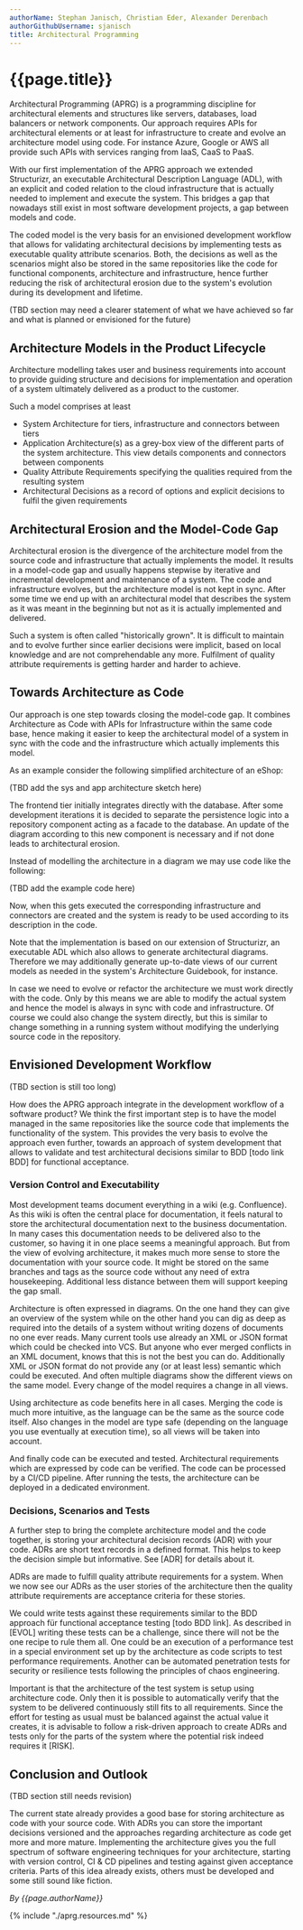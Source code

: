 ```yaml
---
authorName: Stephan Janisch, Christian Eder, Alexander Derenbach
authorGithubUsername: sjanisch
title: Architectural Programming
---
```

# {{page.title}}


Architectural Programming (APRG) is a programming discipline for architectural elements and structures like servers, databases, load balancers or network components. Our approach requires APIs for architectural elements or at least for infrastructure to create and evolve an architecture model using code. For instance Azure, Google or AWS all provide such APIs with services ranging from IaaS, CaaS to PaaS.

With our first implementation of the APRG approach we extended Structurizr, an executable Architectural Description Language (ADL), with an explicit and coded relation to the cloud infrastructure that is actually needed to implement and execute the system. This bridges a gap that nowadays still exist in most software development projects, a gap between models and code.

The coded model is the very basis for an envisioned development workflow that allows for validating architectural decisions by implementing tests as executable quality attribute scenarios. Both, the decisions as well as the scenarios might also be stored in the same repositories like the code for functional components, architecture and infrastructure, hence further reducing the risk of architectural erosion due to the system's evolution during its development and lifetime.

(TBD section may need a clearer statement of what we have achieved so far and what is planned or envisioned for the future)

## Architecture Models in the Product Lifecycle
Architecture modelling takes user and business requirements into account to provide guiding structure and decisions for implementation and operation of a system ultimately delivered as a product to the customer.

Such a model comprises at least

- System Architecture for tiers, infrastructure and connectors between tiers
- Application Architecture(s) as a grey-box view of the different parts of the system architecture. This view details components and connectors between components 
- Quality Attribute Requirements specifying the qualities required from the resulting system
- Architectural Decisions as a record of options and explicit decisions to fulfil the given requirements


## Architectural Erosion and the Model-Code Gap
Architectural erosion is the divergence of the architecture model from the source code and infrastructure that actually implements the model. It results in a model-code gap and usually happens stepwise by iterative and incremental development and maintenance of a system. The code and infrastructure evolves, but the architecture model is not kept in sync. After some time we end up with an architectural model that describes the system as it was meant in the beginning but not as it is actually implemented and delivered. 

Such a system is often called "historically grown". It is difficult to maintain and to evolve further since earlier decisions were implicit, based on local knowledge and are not comprehendable any more. Fulfilment of quality attribute requirements is getting harder and harder to achieve.

## Towards Architecture as Code 
Our approach is one step towards closing the model-code gap. It combines Architecture as Code with APIs for Infrastructure within the same code base, hence making it easier to keep the architectural model of a system in sync with the code and the infrastructure which actually implements this model. 

As an example consider the following simplified architecture of an eShop:

(TBD add the sys and app architecture sketch here)
	
The frontend tier initially integrates directly with the database. After some development iterations it is decided to separate the persistence logic into a repository component acting as a facade to the database. An update of the diagram according to this new component is necessary and if not done leads to architectural erosion. 

Instead of modelling the architecture in a diagram we may use code like the following:

(TBD add the example code here)
	
Now, when this gets executed the corresponding infrastructure and connectors are created and the system is ready to be used according to its description in the code.

Note that the implementation is based on our extension of Structurizr, an executable ADL which also allows to generate architectural diagrams. Therefore we may additionally generate up-to-date views of our current models as needed in the system's Architecture Guidebook, for instance.

In case we need to evolve or refactor the architecture we must work directly with the code. Only by this means we are able to modify the actual system and hence the model is always in sync with code and infrastructure. Of course we could also change the system directly, but this is similar to change something in a running system without modifying the underlying source code in the repository. 

## Envisioned Development Workflow

(TBD section is still too long) 

How does the APRG approach integrate in the development workflow of a software product? We think the first important step is to have the model managed in the same repositories like the source code that implements the functionality of the system. This provides the very basis to evolve the approach even further, towards an approach of system development that allows to validate and test architectural decisions similar to BDD [todo link BDD] for functional acceptance.

### Version Control and Executability

Most development teams document everything in a wiki (e.g. Confluence). As this wiki is often the central place for documentation, it feels natural to store the architectural documentation next to the business documentation. In many cases this documentation needs to be delivered also to the customer, so having it in one place seems a meaningful approach. But from the view of evolving architecture, it makes much more sense to store the documentation with your source code. It might be stored on the same branches and tags as the source code without any need of extra housekeeping. Additional less distance between them will support keeping the gap small.

Architecture is often expressed in diagrams. On the one hand they can give an overview of the system while on the other hand you can dig as deep as required into the details of a system without writing dozens of documents no one ever reads. Many current tools use already an XML or JSON format which could be checked into VCS. But anyone who ever merged conflicts in an XML document, knows that this is not the best you can do. Additionally XML or JSON format do not provide any (or at least less) semantic which could be executed. And often multiple diagrams show the different views on the same model. Every change of the model requires a change in all views. 

Using architecture as code benefits here in all cases. Merging the code is much more intuitive, as the language can be the same as the source code itself. Also changes in the model are type safe (depending on the language you use eventually at execution time), so all views will be taken into account. 

And finally code can be executed and tested. Architectural requirements which are expressed by code can be verified. The code can be processed by a CI/CD pipeline. After running the tests, the architecture can be deployed in a dedicated environment. 

### Decisions, Scenarios and Tests

A further step to bring the complete architecture model and the code together, is storing your architectural decision records (ADR) with your code. ADRs are short text records in a defined format. This helps to keep the decision simple but informative. See [ADR] for details about it.

ADRs are made to fulfill quality attribute requirements for a system. When we now see our ADRs as the user stories of the architecture then the quality attribute requirements are acceptance criteria for these stories. 

We could write tests against these requirements similar to the BDD approach für functional acceptance testing [todo BDD link]. As described in [EVOL] writing these tests can be a challenge, since there will not be the one recipe to rule them all. One could be an execution of a performance test in a special environment set up by the architecture as code scripts to test performance requirements. Another can be automated penetration tests for security or resilience tests following the principles of chaos engineering. 

Important is that the architecture of the test system is setup using architecture code. Only then it is possible to automatically verify that the system to be delivered continuously still fits to all requirements. Since the effort for testing as usual must be balanced against the actual value it creates, it is advisable to follow a risk-driven approach to create ADRs and tests only for the parts of the system where the potential risk indeed requires it [RISK]. 

## Conclusion and Outlook

(TBD section still needs revision)

The current state already provides a good base for storing architecture as code with your source code. With ADRs you can store the important decisions versioned and the approaches regarding architecture as code get more and more mature. Implementing the architecture gives you the full spectrum of software engineering techniques for your architecture, starting with version control, CI & CD pipelines and testing against given acceptance criteria. Parts of this idea already exists, others must be developed and some still sound like fiction.



*By {{page.authorName}}*

{% include "./aprg.resources.md" %}
